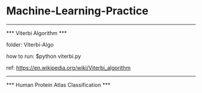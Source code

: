 # Machine-Learning-Practice

-------------------------------------------------------
*** Viterbi Algorithm ***

folder:
Viterbi-Algo

how to run: 
$python viterbi.py

ref: 
https://en.wikipedia.org/wiki/Viterbi_algorithm

-------------------------------------------------------
*** Human Protein Atlas Classification ***
